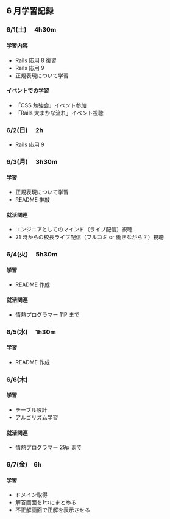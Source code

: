 ## 6 月学習記録

### 6/1(土)　 4h30m

#### 学習内容

- Rails 応用 8 復習
- Rails 応用 9
- 正規表現について学習

#### イベントでの学習

- 「CSS 勉強会」イベント参加
- 「Rails 大まかな流れ」イベント視聴

### 6/2(日)　 2h

- Rails 応用 9

### 6/3(月)　 3h30m

#### 学習

- 正規表現について学習
- README 推敲

#### 就活関連

- エンジニアとしてのマインド（ライブ配信）視聴
- 21 時からの校長ライブ配信（フルコミ or 働きながら？）視聴

### 6/4(火)　 5h30m

#### 学習

- README 作成

#### 就活関連

- 情熱プログラマー 11P まで

### 6/5(水)　 1h30m

#### 学習

- README 作成

### 6/6(木)

#### 学習

- テーブル設計
- アルゴリズム学習

#### 就活関連

- 情熱プログラマー 29p まで

### 6/7(金)　6h
#### 学習 
- ドメイン取得
- 解答画面を1つにまとめる
- 不正解画面で正解を表示させる

